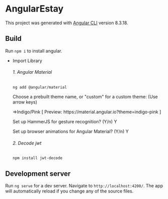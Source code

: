# AngularEstay

This project was generated with [Angular CLI](https://github.com/angular/angular-cli) version 8.3.18.
## Build

Run `npm i` to install angular. 

<ul>
  <li> Import Library </li>
  <h6>1. Angular Material</h6>
 
   <code>ng add @angular/material</code>
 
  <p>Choose a prebuilt theme name, or "custom" for a custom theme: (Use arrow keys)</p>
  <p>=>Indigo/Pink        [ Preview: https://material.angular.io?theme=indigo-pink ]</p>
  <p>Set up HammerJS for gesture recognition? (Y/n) Y </p>
  <p>Set up browser animations for Angular Material? (Y/n) Y</p>
  
   <h6>2. Decode jwt</h6>
   <code>npm install jwt-decode</code>
 
</ul>


## Development server

Run `ng serve` for a dev server. Navigate to `http://localhost:4200/`. The app will automatically reload if you change any of the source files.




